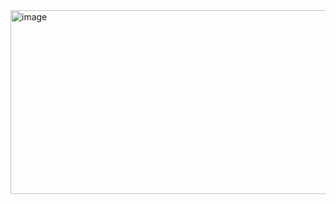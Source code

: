 <img width="682" height="294" alt="image" src="https://github.com/user-attachments/assets/83803675-dd2f-415e-bbc0-92b026a9eb27" />
